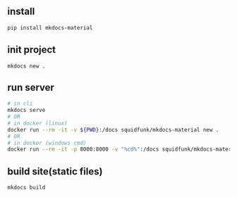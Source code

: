 ## install

```bash
pip install mkdocs-material
```

## init project

```
mkdocs new .
```

## run server

```bash
# in cli
mkdocs serve
# OR
# in docker (linux)
docker run --rm -it -v ${PWD}:/docs squidfunk/mkdocs-material new .
# OR
# in docker (windows cmd)
docker run --rm -it -p 8000:8000 -v "%cd%":/docs squidfunk/mkdocs-material
```

## build site(static files)
```bash
mkdocs build
```